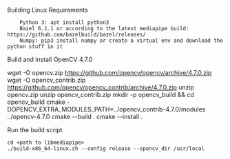 Building
Linux
Requirements
```
    Python 3: apt install python3
    Bazel 6.1.1 or according to the latest mediapipe build: https://github.com/bazelbuild/bazel/releases/
    Numpy: pip3 install numpy or create a virtual env and download the python stuff in it
```
Build and install OpenCV 4.7.0

wget -O opencv.zip https://github.com/opencv/opencv/archive/4.7.0.zip
wget -O opencv_contrib.zip https://github.com/opencv/opencv_contrib/archive/4.7.0.zip
unzip opencv.zip
unzip opencv_contrib.zip
mkdir -p opencv_build && cd opencv_build
cmake -DOPENCV_EXTRA_MODULES_PATH=../opencv_contrib-4.7.0/modules ../opencv-4.7.0
cmake --build .
cmake --install .

Run the build script
```
cd <path to libmediapipe>
./build-x86_64-linux.sh --config release --opencv_dir /usr/local
```
